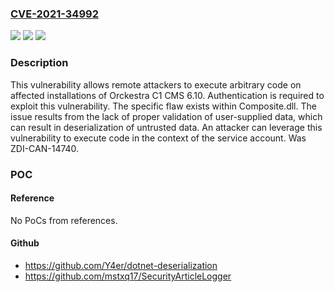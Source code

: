 ### [CVE-2021-34992](https://cve.mitre.org/cgi-bin/cvename.cgi?name=CVE-2021-34992)
![](https://img.shields.io/static/v1?label=Product&message=C1%20CMS&color=blue)
![](https://img.shields.io/static/v1?label=Version&message=n%2Fa&color=blue)
![](https://img.shields.io/static/v1?label=Vulnerability&message=CWE-502%3A%20Deserialization%20of%20Untrusted%20Data&color=brighgreen)

### Description

This vulnerability allows remote attackers to execute arbitrary code on affected installations of Orckestra C1 CMS 6.10. Authentication is required to exploit this vulnerability. The specific flaw exists within Composite.dll. The issue results from the lack of proper validation of user-supplied data, which can result in deserialization of untrusted data. An attacker can leverage this vulnerability to execute code in the context of the service account. Was ZDI-CAN-14740.

### POC

#### Reference
No PoCs from references.

#### Github
- https://github.com/Y4er/dotnet-deserialization
- https://github.com/mstxq17/SecurityArticleLogger

